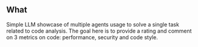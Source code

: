 ## What

Simple LLM showcase of multiple agents usage to solve a single task related to code analysis.
The goal here is to provide a rating and comment on 3 metrics on code: performance, security and code style.
